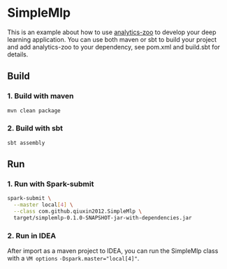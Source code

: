# SimpleMlp

This is an example about how to use [analytics-zoo](https://github.com/intel-analytics/analytics-zoo) to develop your deep learning application. You can use both maven or sbt to build your project and add analytics-zoo to your dependency, see pom.xml and build.sbt for details.   

## Build
### 1. Build with maven
```bash
mvn clean package
```

### 2. Build with sbt
```
sbt assembly
```

## Run
### 1. Run with Spark-submit
```bash
spark-submit \
  --master local[4] \
  --class com.github.qiuxin2012.SimpleMlp \
  target/simplemlp-0.1.0-SNAPSHOT-jar-with-dependencies.jar
```

### 2. Run in IDEA
After import as a maven project to IDEA, you can run the SimpleMlp class with a `VM options` `-Dspark.master="local[4]"`.
